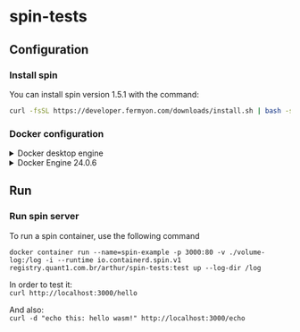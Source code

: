 # spin-tests

## Configuration

### Install spin

You can install spin version 1.5.1 with the command:

```bash
curl -fsSL https://developer.fermyon.com/downloads/install.sh | bash -s -- -v v1.5.1 | sudo mv spin /usr/bin
```

### Docker configuration

<details>
<summary> Docker desktop engine </summary>

#### Docker Desktop Engine

The easiest way to run the images is to use docker-desktop.

Wasm workloads require the containerd image store feature to be turned on. If you’re not already using the containerd image store, then pre-existing images and containers will be inaccessible.

- Open the Docker Desktop Settings.  
- Go to Features in development and then select the Beta features tab.
- Check the following checkboxes:  
    - Use containerd for storing and pulling images
    - Enable Wasm
- Select Apply & restart to save the settings.
- In the confirmation dialog, select Install to install the Wasm runtimes.

Docker Desktop downloads and installs the following runtimes that you can use to run Wasm workloads:

- io.containerd.slight.v1
- io.containerd.spin.v1
- io.containerd.wasmedge.v1
- io.containerd.wasmtime.v1

</details>

<details>
<summary> Docker Engine 24.0.6</summary>

#### Docker Engine 24.0.6

Go to file /etc/docker/daemon.json and add this inside it's command block:

```bash
  "features": {
    "containerd-snapshotter": true
  }
```

> You need to add a "," in the end of the line before "features": line.

If that file doest exists, then you create it and paste inside:

```bash
{
  "features": {
    "containerd-snapshotter": true
  }
}
```

Then you want to restart docker.service.

</details>

## Run

### Run spin server

To run a spin container, use the following command

```docker container run --name=spin-example -p 3000:80 -v ./volume-log:/log -i --runtime io.containerd.spin.v1 registry.quant1.com.br/arthur/spin-tests:test up --log-dir /log```

In order to test it:  
```curl http://localhost:3000/hello```

And also:  
```curl -d "echo this: hello wasm!" http://localhost:3000/echo```
